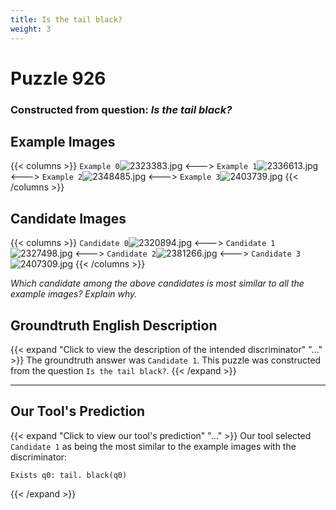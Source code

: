 ```yaml
---
title: Is the tail black?
weight: 3
---
```


# Puzzle 926
### Constructed from question: _Is the tail black?_


## Example Images
{{< columns >}}
`Example 0`![2323383.jpg](/gqa_images/2323383.jpg)
<--->
`Example 1`![2336613.jpg](/gqa_images/2336613.jpg)
<--->
`Example 2`![2348485.jpg](/gqa_images/2348485.jpg)
<--->
`Example 3`![2403739.jpg](/gqa_images/2403739.jpg)
{{< /columns >}}

## Candidate Images
{{< columns >}}
`Candidate 0`![2320894.jpg](/gqa_images/2320894.jpg)
<--->
`Candidate 1`![2327498.jpg](/gqa_images/2327498.jpg)
<--->
`Candidate 2`![2381266.jpg](/gqa_images/2381266.jpg)
<--->
`Candidate 3`![2407309.jpg](/gqa_images/2407309.jpg)
{{< /columns >}}

*Which candidate among the above candidates is most similar to all the example images? Explain why.*

## Groundtruth English Description

{{< expand "Click to view the description of the intended discriminator" "..." >}}
The groundtruth answer was `Candidate 1`. This puzzle was constructed from the question `Is the tail black?`.
{{< /expand >}}

---

## Our Tool's Prediction

{{< expand "Click to view our tool's prediction" "..." >}}
Our tool selected `Candidate 1` as being the most similar to the example images with the discriminator:
```plaintext
Exists q0: tail. black(q0)
```
{{< /expand >}}
